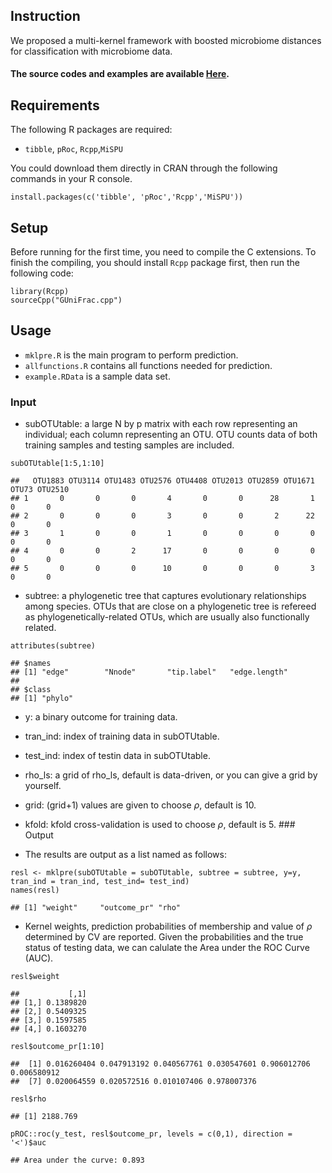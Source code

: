 ## Instruction

We proposed a multi-kernel framework with boosted microbiome distances
for classification with microbiome data.

#### The source codes and examples are available [**Here**](https://github.com/HXu06/Multi_kernel-microbiome).

## Requirements

The following R packages are required:

-   `tibble`, `pRoc`, `Rcpp`,`MiSPU`

You could download them directly in CRAN through the following commands
in your R console.

    install.packages(c('tibble', 'pRoc','Rcpp','MiSPU'))

## Setup

Before running for the first time, you need to compile the C extensions.
To finish the compiling, you should install `Rcpp` package first, then
run the following code:

    library(Rcpp)
    sourceCpp("GUniFrac.cpp")

## Usage

-   `mklpre.R` is the main program to perform prediction.
-   `allfunctions.R` contains all functions needed for prediction.
-   `example.RData` is a sample data set.

### Input

-   subOTUtable: a large N by p matrix with each row representing an
    individual; each column representing an OTU. OTU counts data of both
    training samples and testing samples are included.

<!-- -->

    subOTUtable[1:5,1:10]

    ##   OTU1883 OTU3114 OTU1483 OTU2576 OTU4408 OTU2013 OTU2859 OTU1671 OTU73 OTU2510
    ## 1       0       0       0       4       0       0      28       1     0       0
    ## 2       0       0       0       3       0       0       2      22     0       0
    ## 3       1       0       0       1       0       0       0       0     0       0
    ## 4       0       0       2      17       0       0       0       0     0       0
    ## 5       0       0       0      10       0       0       0       3     0       0

-   subtree: a phylogenetic tree that captures evolutionary
    relationships among species. OTUs that are close on a phylogenetic
    tree is refereed as phylogenetically-related OTUs, which are usually
    also functionally related.

<!-- -->

    attributes(subtree)

    ## $names
    ## [1] "edge"        "Nnode"       "tip.label"   "edge.length"
    ## 
    ## $class
    ## [1] "phylo"

-   y: a binary outcome for training data.

-   tran\_ind: index of training data in subOTUtable.

-   test\_ind: index of testin data in subOTUtable.

-   rho\_ls: a grid of rho\_ls, default is data-driven, or you can give
    a grid by yourself.

-   grid: (grid+1) values are given to choose *ρ*, default is 10.

-   kfold: kfold cross-validation is used to choose *ρ*, default is 5.
    \### Output

-   The results are output as a list named as follows:

<!-- -->

    resl <- mklpre(subOTUtable = subOTUtable, subtree = subtree, y=y,  tran_ind = tran_ind, test_ind= test_ind)
    names(resl)

    ## [1] "weight"     "outcome_pr" "rho"

-   Kernel weights, prediction probabilities of membership and value of
    *ρ* determined by CV are reported. Given the probabilities and the
    true status of testing data, we can calulate the Area under the ROC
    Curve (AUC).

<!-- -->

    resl$weight

    ##           [,1]
    ## [1,] 0.1389820
    ## [2,] 0.5409325
    ## [3,] 0.1597585
    ## [4,] 0.1603270

    resl$outcome_pr[1:10]

    ##  [1] 0.016260404 0.047913192 0.040567761 0.030547601 0.906012706 0.006580912
    ##  [7] 0.020064559 0.020572516 0.010107406 0.978007376

    resl$rho

    ## [1] 2188.769

    pROC::roc(y_test, resl$outcome_pr, levels = c(0,1), direction = '<')$auc

    ## Area under the curve: 0.893

